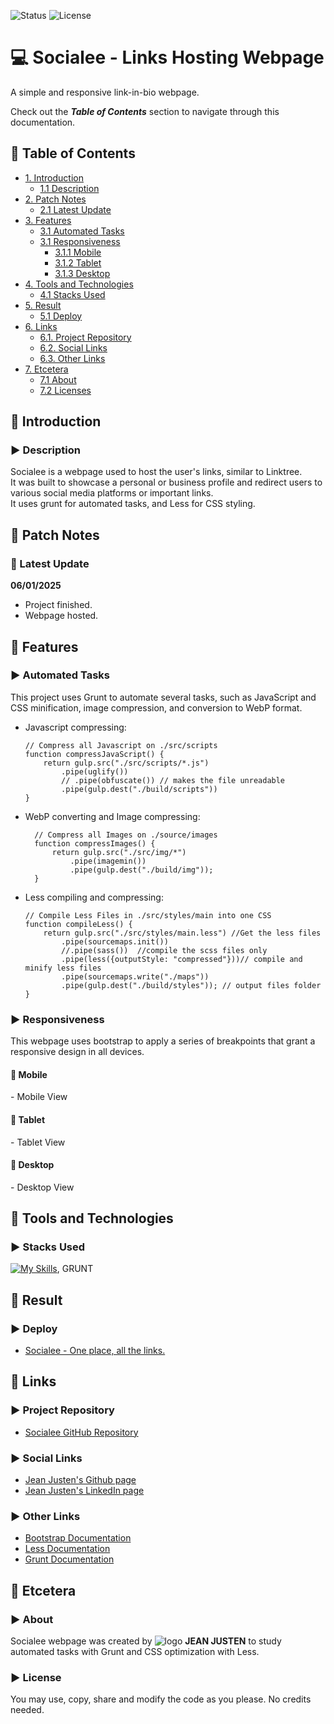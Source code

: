 ![Status](https://img.shields.io/badge/status-finished-brightgreen)
![License](https://img.shields.io/badge/license-MIT-blue)

<!--Title Image-->
# 💻 Socialee - Links Hosting Webpage
<p>
A simple and responsive link-in-bio webpage.<br>
</p>

Check out the ***Table of Contents*** section to navigate through this documentation.

<!--Menu-->
## :large_orange_diamond: Table of Contents
- [1. Introduction](#large_orange_diamond-introduction)
  - [1.1 Description](#arrow_forward-description)
- [2. Patch Notes](#large_orange_diamond-patch-notes)
  - [2.1 Latest Update](#pushpin-latest-update)
- [3. Features](#large_orange_diamond-features)
  - [3.1 Automated Tasks](#arrow_forward-automated-tasks)
  - [3.1 Responsiveness](#arrow_forward-responsiveness)
    - [3.1.1 Mobile](#small_red_triangle_down-mobile)
    - [3.1.2 Tablet](#small_red_triangle_down-tablet)
    - [3.1.3 Desktop](#small_red_triangle_down-desktop)
- [4. Tools and Technologies](#large_orange_diamond-tools-and-technologies) 
  - [4.1 Stacks Used](#arrow_forward-stacks-used)
- [5. Result](#large_orange_diamond-result)
  - [5.1 Deploy](#arrow_forward-deploy)
- [6. Links](#large_orange_diamond-links)
  - [6.1. Project Repository](#arrow_forward-project-repository)
  - [6.2. Social Links](#arrow_forward-social-links)
  - [6.3. Other Links](#arrow_forward-other-links)
- [7. Etcetera](#large_orange_diamond-etcetera)
  - [7.1 About](#arrow_forward-about)
  - [7.2 Licenses](#arrow_forward-license)

<!--Introduction-->
## :large_orange_diamond: Introduction
### :arrow_forward: Description
Socialee is a webpage used to host the user's links, similar to Linktree.<br>
It was built to showcase a personal or business profile and redirect users to various social media platforms or important links.<br>
It uses grunt for automated tasks, and Less for CSS styling.

<!--Patch Notes-->
## :large_orange_diamond: Patch Notes
### :pushpin: Latest Update
<strong>06/01/2025</strong>
- Project finished.
- Webpage hosted.

<!--Features-->
## :large_orange_diamond: Features
### :arrow_forward: Automated Tasks
<p>
This project uses Grunt to automate several tasks, such as JavaScript and CSS minification, image compression, and conversion to WebP format.
</p>

* Javascript compressing:

      // Compress all Javascript on ./src/scripts
      function compressJavaScript() {
          return gulp.src("./src/scripts/*.js")
              .pipe(uglify())
              // .pipe(obfuscate()) // makes the file unreadable
              .pipe(gulp.dest("./build/scripts"))
      }

* WebP converting and Image compressing:
  
        // Compress all Images on ./source/images
        function compressImages() {
            return gulp.src("./src/img/*")
                .pipe(imagemin())
                .pipe(gulp.dest("./build/img"));
        }

* Less compiling and compressing:

      // Compile Less Files in ./src/styles/main into one CSS
      function compileLess() {
          return gulp.src("./src/styles/main.less") //Get the less files
              .pipe(sourcemaps.init())
              //.pipe(sass())  //compile the scss files only
              .pipe(less({outputStyle: "compressed"}))// compile and minify less files
              .pipe(sourcemaps.write("./maps"))
              .pipe(gulp.dest("./build/styles")); // output files folder
      }

### :arrow_forward: Responsiveness
<p>
This webpage uses bootstrap to apply a series of breakpoints that grant a responsive design in all devices.
</p>

#### :small_red_triangle_down: Mobile

<p>- Mobile View</p>

#### :small_red_triangle_down: Tablet

<p>- Tablet View</p>

#### :small_red_triangle_down: Desktop

<p>- Desktop View</p>

<!--Tools Used-->
## :large_orange_diamond: Tools and Technologies
### :arrow_forward: Stacks Used
[![My Skills](https://skillicons.dev/icons?i=html,css,bootstrap,less)](https://skillicons.dev), GRUNT<br>

<!--Deploy-->
## :large_orange_diamond: Result

### :arrow_forward: Deploy
* <a href="https://socialee-links.vercel.app/" alt="Deploy page">Socialee - One place, all the links.</a>

<!--Links-->
## :large_orange_diamond: Links
### :arrow_forward: Project Repository
* [Socialee GitHub Repository](https://github.com/jeanjusten/Socialee_Links)

### :arrow_forward: Social Links
* [Jean Justen's Github page](https://github.com/jeanjusten)
* [Jean Justen's LinkedIn page](https://www.linkedin.com/in/jeanjusten/)

### :arrow_forward: Other Links
* [Bootstrap Documentation](https://getbootstrap.com/docs/)
* [Less Documentation](https://lesscss.org/)
* [Grunt Documentation](https://gruntjs.com/)

## :large_orange_diamond: Etcetera
### :arrow_forward: About
Socialee webpage was created by ![logo](https://github.com/user-attachments/assets/0894beaf-f587-4d0a-983a-caf7fb551554) <strong>JEAN JUSTEN</strong> to study automated tasks with Grunt and CSS optimization with Less.

### :arrow_forward: License
You may use, copy, share and modify the code as you please. No credits needed.</p>
